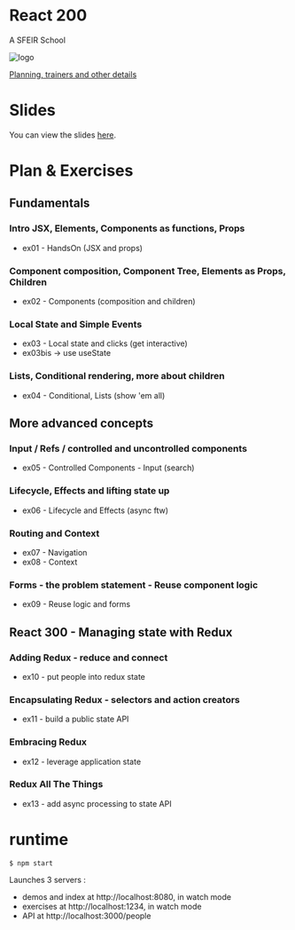 # React 200

A SFEIR School

![logo](https://www.sfeir.com/img/school/formations/React%20200.png)

[Planning, trainers and other details](https://www.sfeir.com/school/react-200/)

# Slides

You can view the slides [here](https://sfeir-open-source.github.io/sfeir-school-react/).

# Plan & Exercises

## Fundamentals

### Intro JSX, Elements, Components as functions, Props

- ex01 - HandsOn (JSX and props)

### Component composition, Component Tree, Elements as Props, Children

- ex02 - Components (composition and children)

### Local State and Simple Events

- ex03 - Local state and clicks (get interactive)
- ex03bis -> use useState

### Lists, Conditional rendering, more about children

- ex04 - Conditional, Lists (show 'em all)

## More advanced concepts

### Input / Refs / controlled and uncontrolled components

- ex05 - Controlled Components - Input (search)

### Lifecycle, Effects and lifting state up

- ex06 - Lifecycle and Effects (async ftw)

### Routing and Context

- ex07 - Navigation
- ex08 - Context

### Forms - the problem statement - Reuse component logic

- ex09 - Reuse logic and forms

## React 300 - Managing state with Redux

### Adding Redux - reduce and connect

- ex10 - put people into redux state

### Encapsulating Redux - selectors and action creators

- ex11 - build a public state API

### Embracing Redux

- ex12 - leverage application state

### Redux All The Things

- ex13 - add async processing to state API

# runtime

```shell
$ npm start
```

Launches 3 servers :

- demos and index at http://localhost:8080, in watch mode
- exercises at http://localhost:1234, in watch mode
- API at http://localhost:3000/people
